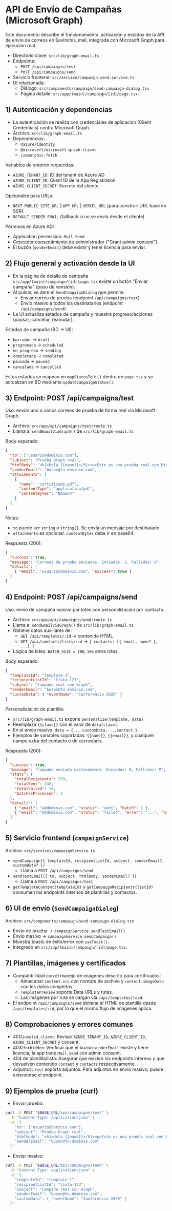 # API de Envío de Campañas (Microsoft Graph)

Este documento describe el funcionamiento, activación y estados de la API de envío de correos en Savinchis_mail, integrada con Microsoft Graph para ejecución real.

- Directorio clave: `src/lib/graph-email.ts`
- Endpoints:
  - `POST /api/campaigns/test`
  - `POST /api/campaigns/send`
- Servicio frontend: `src/service/campaign.send.service.ts`
- UI relacionada:
  - Diálogo: `src/components/campaign/send-campaign-dialog.tsx`
  - Página detalle: `src/app/(main)/campaign/[id]/page.tsx`

## 1) Autenticación y dependencias

- La autenticación se realiza con credenciales de aplicación (Client Credentials) contra Microsoft Graph.
- Archivo: `src/lib/graph-email.ts`
- Dependencias:
  - `@azure/identity`
  - `@microsoft/microsoft-graph-client`
  - `isomorphic-fetch`

Variables de entorno requeridas:
- `AZURE_TENANT_ID`: ID del tenant de Azure AD
- `AZURE_CLIENT_ID`: Client ID de la App Registration
- `AZURE_CLIENT_SECRET`: Secreto del cliente

Opcionales para URLs:
- `NEXT_PUBLIC_SITE_URL` | `APP_URL` | `VERCEL_URL` (para construir URL base en SSR)
- `DEFAULT_SENDER_EMAIL` (fallback si no se envía desde el cliente)

Permisos en Azure AD:
- Application permission: `Mail.Send`
- Conceder consentimiento de administrador ("Grant admin consent").
- El buzón (`senderEmail`) debe existir y tener licencia para enviar.

## 2) Flujo general y activación desde la UI

- En la página de detalle de campaña `src/app/(main)/campaign/[id]/page.tsx` existe un botón "Enviar campaña" (paso de revisión).
- Al pulsar, se abre el `SendCampaignDialog` que permite:
  - Enviar correo de prueba (endpoint `/api/campaigns/test`)
  - Envío masivo a todos los destinatarios (endpoint `/api/campaigns/send`)
- La UI actualiza estados de campaña y muestra progreso/acciones (pausar, cancelar, reanudar).

Estados de campaña (BD → UI):
- `borrador` → `draft`
- `programada` → `scheduled`
- `en_progreso` → `sending`
- `completada` → `completed`
- `pausada` → `paused`
- `cancelada` → `cancelled`

Estos estados se mapean en `mapStatusToUi()` dentro de `page.tsx` y se actualizan en BD mediante `updateCampaignStatus()`.

## 3) Endpoint: POST /api/campaigns/test

Uso: enviar uno o varios correos de prueba de forma real via Microsoft Graph.

- Archivo: `src/app/api/campaigns/test/route.ts`
- Llama a: `sendEmailViaGraph()` de `src/lib/graph-email.ts`

Body esperado:
```json
{
  "to": ["usuario@dominio.com"],
  "subject": "Prueba Graph real",
  "htmlBody": "<h1>Hola {{name}}</h1><p>Esto es una prueba real con Microsoft Graph.</p>",
  "senderEmail": "buzon@tu-dominio.com",
  "attachments": [
    {
      "name": "certificado.pdf",
      "contentType": "application/pdf",
      "contentBytes": "BASE64"
    }
  ]
}
```
Notas:
- `to` puede ser `string` o `string[]`. Se envía un mensaje por destinatario.
- `attachments` es opcional. `contentBytes` debe ir en base64.

Respuesta (200):
```json
{
  "success": true,
  "message": "Correos de prueba enviados. Enviados: 1, Fallidos: 0",
  "details": [
    { "email": "usuario@dominio.com", "success": true }
  ]
}
```

## 4) Endpoint: POST /api/campaigns/send

Uso: envío de campaña masivo por lotes con personalización por contacto.

- Archivo: `src/app/api/campaigns/send/route.ts`
- Llama a: `sendEmailViaGraph()` de `src/lib/graph-email.ts`
- Obtiene datos auxiliares de:
  - `GET /api/templates/:id` → contenido HTML
  - `GET /api/contacts/lists/:id` → `{ contacts: [{ email, name? }, ...] }`
- Lógica de lotes: `BATCH_SIZE = 100`, `10s` entre lotes.

Body esperado:
```json
{
  "templateId": "template-1",
  "recipientListId": "lista-123",
  "subject": "Campaña real con Graph",
  "senderEmail": "buzon@tu-dominio.com",
  "customData": { "eventName": "Conferencia 2025" }
}
```

Personalización de plantilla:
- `src/lib/graph-email.ts` expone `personalize(template, data)`.
- Reemplaza `{{clave}}` con el valor de `data[clave]`.
- En el envío masivo, `data = { ...customData, ...contact }`.
- Ejemplos de variables soportadas: `{{name}}`, `{{email}}`, y cualquier campo extra del contacto o de `customData`.

Respuesta (200):
```json
{
  "success": true,
  "message": "Campaña enviada exitosamente. Enviados: N, Fallidos: M",
  "stats": {
    "totalRecipients": 250,
    "totalSent": 240,
    "totalFailed": 10,
    "batchesProcessed": 3
  },
  "details": [
    { "email": "a@dominio.com", "status": "sent", "batch": 1 },
    { "email": "b@dominio.com", "status": "failed", "error": "...", "batch": 1 }
  ]
}
```

## 5) Servicio frontend (`campaignService`)

Archivo: `src/services/campaignService.ts`

- `sendCampaign({ templateId, recipientListId, subject, senderEmail?, customData? })`
  - Llama a `POST /api/campaigns/send`
- `sendTestEmail({ to, subject, htmlBody, senderEmail? })`
  - Llama a `POST /api/campaigns/test`
- `getTemplateContent(templateId)` y `getCampaignRecipients(listId)` consumen los endpoints internos de plantillas y contactos.

## 6) UI de envío (`SendCampaignDialog`)

Archivo: `src/components/campaign/send-campaign-dialog.tsx`

- Envío de prueba → `campaignService.sendTestEmail()`
- Envío masivo → `campaignService.sendCampaign()`
- Muestra toasts de éxito/error con `useToast()`.
- Integrado en `src/app/(main)/campaign/[id]/page.tsx`.

## 7) Plantillas, imágenes y certificados

- Compatibilidad con el manejo de imágenes descrito para certificados:
  - Almacenar `content.src` con nombre de archivo y `content.imageData` con los datos completos.
  - `TemplatePreview` soporta Data URLs y rutas.
  - Las imágenes por ruta se cargan vía `/api/templates/load`.
- El endpoint `/api/campaigns/send` obtiene el HTML de plantilla desde `/api/templates/:id`, por lo que el mismo flujo de imágenes aplica.

## 8) Comprobaciones y errores comunes

- 401/`invalid_client`: Revisar `AZURE_TENANT_ID`, `AZURE_CLIENT_ID`, `AZURE_CLIENT_SECRET` y consent.
- 403/`forbidden`: Verificar que el buzón `senderEmail` existe y tiene licencia; la app tiene `Mail.Send` con admin consent.
- 404 de plantilla/lista: Asegurar que existen los endpoints internos y que devuelven contenido `content` y `contacts` respectivamente.
- Adjuntos: `test` soporta adjuntos. Para adjuntos en envío masivo, puede extenderse el endpoint.

## 9) Ejemplos de prueba (curl)

- Enviar prueba:
```bash
curl -X POST "$BASE_URL/api/campaigns/test" \
  -H "Content-Type: application/json" \
  -d '{
    "to": ["usuario@dominio.com"],
    "subject": "Prueba Graph real",
    "htmlBody": "<h1>Hola {{name}}</h1><p>Esto es una prueba real con Microsoft Graph.</p>",
    "senderEmail": "buzon@tu-dominio.com"
  }'
```

- Enviar masivo:
```bash
curl -X POST "$BASE_URL/api/campaigns/send" \
  -H "Content-Type: application/json" \
  -d '{
    "templateId": "template-1",
    "recipientListId": "lista-123",
    "subject": "Campaña real con Graph",
    "senderEmail": "buzon@tu-dominio.com",
    "customData": { "eventName": "Conferencia 2025" }
  }'
```
